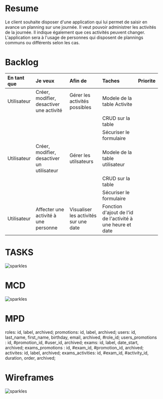 # Resume

Le client souhaite disposer d'une application qui lui permet de saisir en avance un planning sur une journée.
Il veut pouvoir administrer les activités de la journée. Il indique également que ces activités peuvent changer. 
L'application sera à l'usage de personnes qui disposent de plannings communs ou différents selon les cas.

# Backlog

En tant que|Je veux|Afin de|Taches|Priorite
:---|:---|:---|:---|:---
Utilisateur|Créer, modifier, desactiver une activité|Gérer les activités possibles|Modele de la table Activite
||||CRUD sur la table
||||Sécuriser le formulaire
Utilisateur|Créer, modifier, desactiver un utilisateur|Gérer les utilsateurs|Modele de la table utilisateur
||||CRUD sur la table
||||Sécuriser le formulaire
Utilisateur|Affecter une activité à une personne|Visualiser les activités sur une date|Fonction d'ajout de l'id de l'activité à une heure et date

# TASKS

![sparkles](https://trello.com/b/eKQXhHHl/app-planning)

# MCD

![sparkles](ressources/documentation/MCD-V5.png)

# MPD

roles: id, label, archived;
promotions: id, label, archived;
users: id, last_name, first_name, birthday, email, archived, #role_id;
users_promotions : id, #promotion_id, #user_id, archived;
exams: id, label, date_start, archived;
exams_promotions : id, #exam_id, #promotion_id, archived;
activites: id, label, archived;
exams_activities: id, #exam_id, #activity_id, duration, order, archived;


# Wireframes
![sparkles](https://www.canva.com/design/DAEle0t-GTM/TqeNjjJlqDOhRNJOl3Hj-w/view?website#1)



